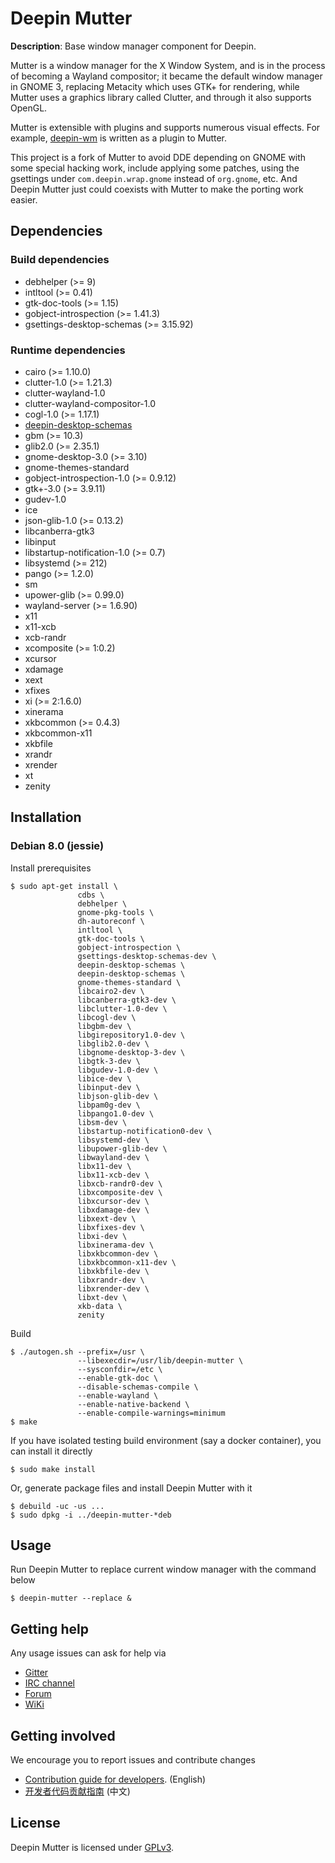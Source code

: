 # Deepin Mutter

**Description**: Base window manager component for Deepin.

Mutter is a window manager for the X Window System, and is in the
process of becoming a Wayland compositor; it became the default window
manager in GNOME 3, replacing Metacity which uses GTK+ for rendering,
while Mutter uses a graphics library called Clutter, and through it
also supports OpenGL.

Mutter is extensible with plugins and supports numerous visual
effects. For example,
[deepin-wm](https://github.com/linuxdeepin/deepin-wm) is written as a
plugin to Mutter.

This project is a fork of Mutter to avoid DDE depending on GNOME with
some special hacking work, include applying some patches, using the
gsettings under `com.deepin.wrap.gnome` instead of `org.gnome`,
etc. And Deepin Mutter just could coexists with Mutter to make the
porting work easier.

## Dependencies

### Build dependencies

- debhelper (>= 9)
- intltool (>= 0.41)
- gtk-doc-tools (>= 1.15)
- gobject-introspection (>= 1.41.3)
- gsettings-desktop-schemas (>= 3.15.92)

### Runtime dependencies

- cairo (>= 1.10.0)
- clutter-1.0 (>= 1.21.3)
- clutter-wayland-1.0
- clutter-wayland-compositor-1.0
- cogl-1.0 (>= 1.17.1)
- [deepin-desktop-schemas](https://github.com/linuxdeepin/deepin-desktop-schemas)
- gbm (>= 10.3)
- glib2.0 (>= 2.35.1)
- gnome-desktop-3.0 (>= 3.10)
- gnome-themes-standard
- gobject-introspection-1.0 (>= 0.9.12)
- gtk+-3.0 (>= 3.9.11)
- gudev-1.0
- ice
- json-glib-1.0 (>= 0.13.2)
- libcanberra-gtk3
- libinput
- libstartup-notification-1.0 (>= 0.7)
- libsystemd (>= 212)
- pango (>= 1.2.0)
- sm
- upower-glib (>= 0.99.0)
- wayland-server (>= 1.6.90)
- x11
- x11-xcb
- xcb-randr
- xcomposite (>= 1:0.2)
- xcursor
- xdamage
- xext
- xfixes
- xi (>= 2:1.6.0)
- xinerama
- xkbcommon (>= 0.4.3)
- xkbcommon-x11
- xkbfile
- xrandr
- xrender
- xt
- zenity

## Installation

### Debian 8.0 (jessie)

Install prerequisites
```
$ sudo apt-get install \
               cdbs \
               debhelper \
               gnome-pkg-tools \
               dh-autoreconf \
               intltool \
               gtk-doc-tools \
               gobject-introspection \
               gsettings-desktop-schemas-dev \
               deepin-desktop-schemas \
               deepin-desktop-schemas \
               gnome-themes-standard \
               libcairo2-dev \
               libcanberra-gtk3-dev \
               libclutter-1.0-dev \
               libcogl-dev \
               libgbm-dev \
               libgirepository1.0-dev \
               libglib2.0-dev \
               libgnome-desktop-3-dev \
               libgtk-3-dev \
               libgudev-1.0-dev \
               libice-dev \
               libinput-dev \
               libjson-glib-dev \
               libpam0g-dev \
               libpango1.0-dev \
               libsm-dev \
               libstartup-notification0-dev \
               libsystemd-dev \
               libupower-glib-dev \
               libwayland-dev \
               libx11-dev \
               libx11-xcb-dev \
               libxcb-randr0-dev \
               libxcomposite-dev \
               libxcursor-dev \
               libxdamage-dev \
               libxext-dev \
               libxfixes-dev \
               libxi-dev \
               libxinerama-dev \
               libxkbcommon-dev \
               libxkbcommon-x11-dev \
               libxkbfile-dev \
               libxrandr-dev \
               libxrender-dev \
               libxt-dev \
               xkb-data \
               zenity
```

Build
```
$ ./autogen.sh --prefix=/usr \
               --libexecdir=/usr/lib/deepin-mutter \
               --sysconfdir=/etc \
               --enable-gtk-doc \
               --disable-schemas-compile \
               --enable-wayland \
               --enable-native-backend \
               --enable-compile-warnings=minimum
$ make
```

If you have isolated testing build environment (say a docker container), you can install it directly
```
$ sudo make install
```

Or, generate package files and install Deepin Mutter with it
```
$ debuild -uc -us ...
$ sudo dpkg -i ../deepin-mutter-*deb
```

## Usage

Run Deepin Mutter to replace current window manager with the command below
```
$ deepin-mutter --replace &
```

## Getting help

Any usage issues can ask for help via

* [Gitter](https://gitter.im/orgs/linuxdeepin/rooms)
* [IRC channel](https://webchat.freenode.net/?channels=deepin)
* [Forum](https://bbs.deepin.org)
* [WiKi](https://wiki.deepin.org/)

## Getting involved

We encourage you to report issues and contribute changes

* [Contribution guide for developers](https://github.com/linuxdeepin/developer-center/wiki/Contribution-Guidelines-for-Developers-en). (English)
* [开发者代码贡献指南](https://github.com/linuxdeepin/developer-center/wiki/Contribution-Guidelines-for-Developers) (中文)

## License

Deepin Mutter is licensed under [GPLv3](LICENSE).
